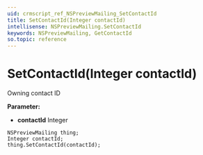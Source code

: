 ```yaml
---
uid: crmscript_ref_NSPreviewMailing_SetContactId
title: SetContactId(Integer contactId)
intellisense: NSPreviewMailing.SetContactId
keywords: NSPreviewMailing, GetContactId
so.topic: reference
---
```


# SetContactId(Integer contactId)

Owning contact ID

**Parameter:** 
* **contactId** Integer

```crmscript
NSPreviewMailing thing;
Integer contactId;
thing.SetContactId(contactId);
```

